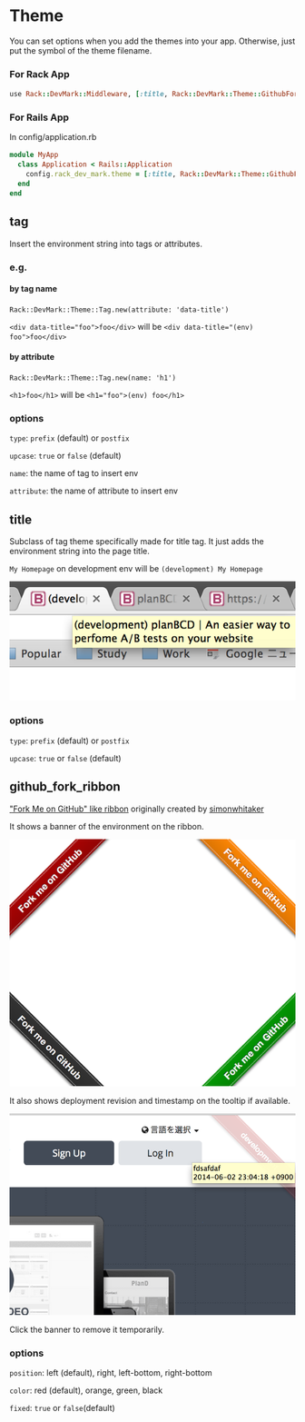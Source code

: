 # Theme

You can set options when you add the themes into your app. Otherwise, just put the symbol of the theme filename.

### For Rack App

```ruby
use Rack::DevMark::Middleware, [:title, Rack::DevMark::Theme::GithubForkRibbon.new(position: 'right')]
```

### For Rails App

In config/application.rb

```ruby
module MyApp
  class Application < Rails::Application
    config.rack_dev_mark.theme = [:title, Rack::DevMark::Theme::GithubForkRibbon.new(position: 'right')]
  end
end
```

## tag

Insert the environment string into tags or attributes.

### e.g.

#### by tag name

`Rack::DevMark::Theme::Tag.new(attribute: 'data-title')`

`<div data-title="foo">foo</div>` will be `<div data-title="(env) foo">foo</div>`

#### by attribute

`Rack::DevMark::Theme::Tag.new(name: 'h1')`

`<h1>foo</h1>` will be `<h1="foo">(env) foo</h1>`

### options

`type`: `prefix` (default) or `postfix`

`upcase`: `true` or `false` (default)

`name`: the name of tag to insert env

`attribute`: the name of attribute to insert env

## title

Subclass of tag theme specifically made for title tag. It just adds the environment string into the page title.

`My Homepage` on development env will be `(development) My Homepage`

![title](misc/theme/title.png)

### options

`type`: `prefix` (default) or `postfix`

`upcase`: `true` or `false` (default)

## github_fork_ribbon

["Fork Me on GitHub" like ribbon](https://github.com/simonwhitaker/github-fork-ribbon-css) originally created by [simonwhitaker](https://github.com/simonwhitaker)

It shows a banner of the environment on the ribbon.

![github_fork_ribbon](misc/theme/github_fork_ribbon.png)

It also shows deployment revision and timestamp on the tooltip if available.

![github_fork_ribbon tooltip](misc/theme/github_fork_ribbon_tooltip.png)

Click the banner to remove it temporarily.

### options

`position`: left (default), right, left-bottom, right-bottom

`color`: red (default), orange, green, black

`fixed`: `true` or `false`(default)
